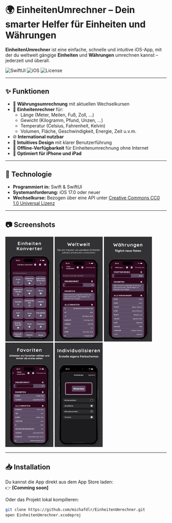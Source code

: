 # 🌍 EinheitenUmrechner – Dein smarter Helfer für Einheiten und Währungen

**EinheitenUmrechner** ist eine einfache, schnelle und intuitive iOS-App, mit der du weltweit gängige **Einheiten** und **Währungen** umrechnen kannst – jederzeit und überall.

![SwiftUI](https://img.shields.io/badge/SwiftUI-Compatible-blue?logo=swift)
![iOS](https://img.shields.io/badge/iOS-17%2B-lightgrey?logo=apple)
![License](https://img.shields.io/badge/Lizenz-CC0_1.0_Public_Domain-brightgreen)

---

## ✨ Funktionen

- 💱 **Währungsumrechnung** mit aktuellen Wechselkursen
- 📐 **Einheitenrechner** für:
  - Länge (Meter, Meilen, Fuß, Zoll, ...)
  - Gewicht (Kilogramm, Pfund, Unzen, ...)
  - Temperatur (Celsius, Fahrenheit, Kelvin)
  - Volumen, Fläche, Geschwindigkeit, Energie, Zeit u.v.m.
- 🌐 **International nutzbar**
- 🧠 **Intuitives Design** mit klarer Benutzerführung
- 📶 **Offline-Verfügbarkeit** für Einheitenumrechnung ohne Internet
- 📲 **Optimiert für iPhone und iPad**

---

## 🔧 Technologie

- **Programmiert in:** Swift & SwiftUI
- **Systemanforderung:** iOS 17.0 oder neuer
- **Wechselkurse:** Bezogen über eine API unter [Creative Commons CC0 1.0 Universal Lizenz](https://creativecommons.org/publicdomain/zero/1.0/)

---

## 📷 Screenshots

<p float="left">
  <img src="Assets/01.png" width="150" />
  <img src="Assets/02.png" width="150" />
  <img src="Assets/03.png" width="150" />
  <img src="Assets/04.png" width="150" />
  <img src="Assets/05.png" width="150" />
</p>

---

## 📥 Installation

Du kannst die App direkt aus dem App Store laden:  
👉 **[Comming soon]**

Oder das Projekt lokal kompilieren:

```bash
git clone https://github.com/michafdlr/EinheitenUmrechner.git
open EinheitenUmrechner.xcodeproj
```
